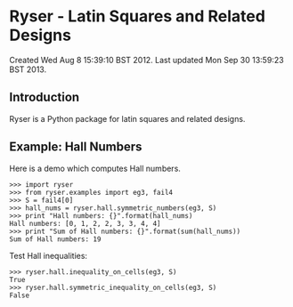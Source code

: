 Ryser - Latin Squares and Related Designs
=========================================

Created Wed Aug  8 15:39:10 BST 2012. Last updated Mon Sep 30 13:59:23 BST 2013.

Introduction
------------

Ryser is a Python package for latin squares and related designs.

Example: Hall Numbers
---------------------

Here is a demo which computes Hall numbers.

    >>> import ryser
    >>> from ryser.examples import eg3, fail4
    >>> S = fail4[0]
    >>> hall_nums = ryser.hall.symmetric_numbers(eg3, S)
    >>> print "Hall numbers: {}".format(hall_nums)
    Hall numbers: [0, 1, 2, 2, 3, 3, 4, 4]
    >>> print "Sum of Hall numbers: {}".format(sum(hall_nums))
    Sum of Hall numbers: 19

Test Hall inequalities:

    >>> ryser.hall.inequality_on_cells(eg3, S)
    True
    >>> ryser.hall.symmetric_inequality_on_cells(eg3, S)
    False

